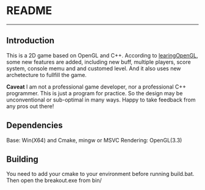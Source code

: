 # README

---

## Introduction

This is a 2D game based on OpenGL and C++.
According to [learingOpenGL](https://learnopengl-cn.github.io/06%20In%20Practice/2D-Game/01%20Breakout/), some new features are added, including new buff, multiple players, score system, console memu and and customed level.
And it also uses new archetecture to fullfill the game.

__Caveat__
I am not a professional game developer, nor a professional C++ programmer. This is just a program for practice. So the design may be unconventional or sub-optimal in many ways. Happy to take feedback from any pros out there!

## Dependencies

Base:  Win(X64) and Cmake, mingw or MSVC
Rendering: OpenGL(3.3)

## Building

You need to add your cmake to your environment before running build.bat. Then open the breakout.exe from bin/
